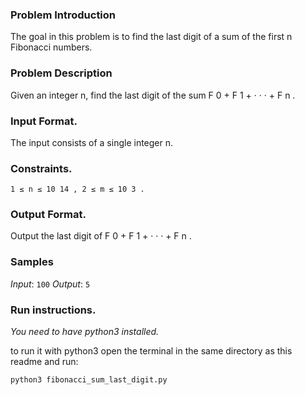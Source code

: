 ### Problem Introduction
The goal in this problem is to find the last digit of a sum of the first n Fibonacci numbers.

### Problem Description
Given an integer n, find the last digit of the sum F 0 + F 1 + · · · + F n .
### Input Format.
The input consists of a single integer n.
### Constraints.
 `1 ≤ n ≤ 10 14 , 2 ≤ m ≤ 10 3 .`
### Output Format. 
Output the last digit of F 0 + F 1 + · · · + F n .

### Samples

*Input*:
`100`
*Output*: 
`5`

### Run instructions.
*You need to have python3 installed.*


to run it with python3 open the terminal in the same directory as this readme and run:

`python3 fibonacci_sum_last_digit.py`